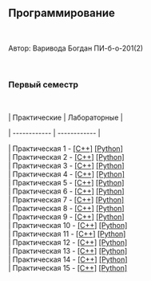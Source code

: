 ## Программирование

​

Автор: Варивода Богдан ПИ-б-о-201(2)

​

### Первый семестр

​

| Практические | Лабораторные |

| ------------ | ------------ |

| Практическая 1 - [[C++]](./Practice/01/C++/) [[Python]](./Practice/01/Python/)\
| Практическая 2 - [[C++]](./Practice/02/C++/) [[Python]](./Practice/02/Python/)\
| Практическая 3 - [[C++]](./Practice/03/C++/) [[Python]](./Practice/03/Python/)\
| Практическая 4 - [[C++]](./Practice/04/C++/) [[Python]](./Practice/04/Python/)\
| Практическая 5 - [[C++]](./Practice/05/C++/) [[Python]](./Practice/05/Python/)\
| Практическая 6 - [[C++]](./Practice/06/C++/) [[Python]](./Practice/06/Python/)\
| Практическая 7 - [[C++]](./Practice/07/C++/) [[Python]](./Practice/07/Python/)\
| Практическая 8 - [[C++]](./Practice/08/C++/) [[Python]](./Practice/08/Python/)\
| Практическая 9 - [[C++]](./Practice/09/C++/) [[Python]](./Practice/09/Python/)\
| Практическая 10 - [[C++]](./Practice/10/C++/) [[Python]](./Practice/10/Python/)\
| Практическая 11 - [[C++]](./Practice/11/C++/) [[Python]](./Practice/11/Python/)\
| Практическая 12 - [[C++]](./Practice/12/C++/) [[Python]](./Practice/12/Python/)\
| Практическая 13 - [[C++]](./Practice/13/C++/) [[Python]](./Practice/13/Python/)\
| Практическая 14 - [[C++]](./Practice/14/C++/) [[Python]](./Practice/14/Python/)\
| Практическая 15 - [[C++]](./Practice/15/C++/) [[Python]](./Practice/15/Python/)